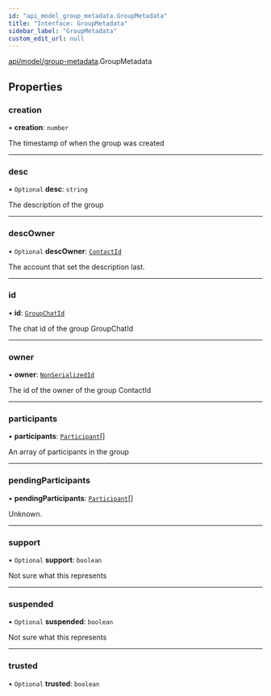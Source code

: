```yaml
---
id: "api_model_group_metadata.GroupMetadata"
title: "Interface: GroupMetadata"
sidebar_label: "GroupMetadata"
custom_edit_url: null
---
```


[api/model/group-metadata](/api/modules/api_model_group_metadata.md).GroupMetadata

## Properties

### creation

• **creation**: `number`

The timestamp of when the group was created

___

### desc

• `Optional` **desc**: `string`

The description of the group

___

### descOwner

• `Optional` **descOwner**: [`ContactId`](/api/types/api_model_aliases.ContactId.md)

The account that set the description last.

___

### id

• **id**: [`GroupChatId`](/api/types/api_model_aliases.GroupChatId.md)

The chat id of the group GroupChatId

___

### owner

• **owner**: [`NonSerializedId`](/api/types/api_model_aliases.NonSerializedId.md)

The id of the owner of the group ContactId

___

### participants

• **participants**: [`Participant`](/api/interfaces/api_model_group_metadata.Participant.md)[]

An array of participants in the group

___

### pendingParticipants

• **pendingParticipants**: [`Participant`](/api/interfaces/api_model_group_metadata.Participant.md)[]

Unknown.

___

### support

• `Optional` **support**: `boolean`

Not sure what this represents

___

### suspended

• `Optional` **suspended**: `boolean`

Not sure what this represents

___

### trusted

• `Optional` **trusted**: `boolean`
